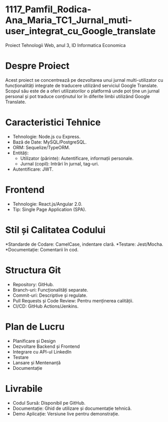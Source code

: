 # 1117_Pamfil_Rodica-Ana_Maria_TC1_Jurnal_muti-user_integrat_cu_Google_translate
Proiect Tehnologii Web, anul 3, ID Informatica Economica

# Despre Proiect

Acest proiect se concentrează pe dezvoltarea unui jurnal multi-utilizator cu funcționalități integrate de traducere utilizând serviciul Google Translate. Scopul său este de a oferi utilizatorilor o platformă unde pot ține un jurnal personal și pot traduce conținutul lor în diferite limbi utilizând Google Translate.

# Caracteristici Tehnice
* Tehnologie: Node.js cu Express.
* Bază de Date: MySQL/PostgreSQL.
* ORM: Sequelize/TypeORM.
* Entități:
  * Utilizator (părinte): Autentificare, informații personale.
  * Jurnal (copil): Intrări în jurnal, tag-uri.
* Autentificare: JWT.
# Frontend
* Tehnologie: React.js/Angular 2.0.
* Tip: Single Page Application (SPA).

# Stil și Calitatea Codului
*Standarde de Codare: CamelCase, indentare clară.
*Testare: Jest/Mocha.
*Documentație: Comentarii în cod.

# Structura Git
* Repository: GitHub.
* Branch-uri: Funcționalități separate.
* Commit-uri: Descriptive și regulate.
* Pull Requests și Code Review: Pentru menținerea calității.
* CI/CD: GitHub Actions/Jenkins.
  
# Plan de Lucru
* Planificare și Design
* Dezvoltare Backend și Frontend
* Integrare cu API-ul LinkedIn
* Testare
* Lansare și Mentenanță
* Documentație

# Livrabile
* Codul Sursă: Disponibil pe GitHub.
* Documentație: Ghid de utilizare și documentație tehnică.
* Demo Aplicație: Versiune live pentru demonstrație.









